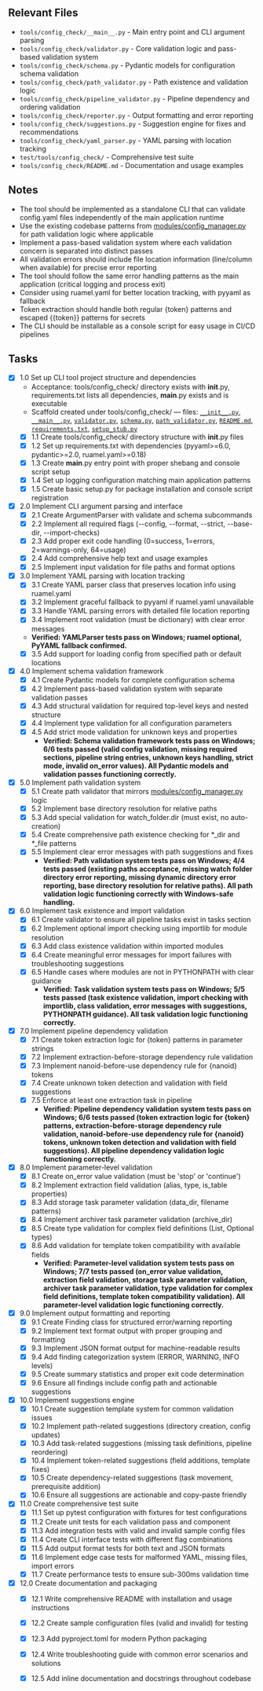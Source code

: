 ## Relevant Files

- `tools/config_check/__main__.py` - Main entry point and CLI argument parsing
- `tools/config_check/validator.py` - Core validation logic and pass-based validation system
- `tools/config_check/schema.py` - Pydantic models for configuration schema validation
- `tools/config_check/path_validator.py` - Path existence and validation logic
- `tools/config_check/pipeline_validator.py` - Pipeline dependency and ordering validation
- `tools/config_check/reporter.py` - Output formatting and error reporting
- `tools/config_check/suggestions.py` - Suggestion engine for fixes and recommendations
- `tools/config_check/yaml_parser.py` - YAML parsing with location tracking
- `test/tools/config_check/` - Comprehensive test suite
- `tools/config_check/README.md` - Documentation and usage examples

## Notes

- The tool should be implemented as a standalone CLI that can validate config.yaml files independently of the main application runtime
- Use the existing codebase patterns from [modules/config_manager.py](modules/config_manager.py) for path validation logic where applicable
- Implement a pass-based validation system where each validation concern is separated into distinct passes
- All validation errors should include file location information (line/column when available) for precise error reporting
- The tool should follow the same error handling patterns as the main application (critical logging and process exit)
- Consider using ruamel.yaml for better location tracking, with pyyaml as fallback
- Token extraction should handle both regular {token} patterns and escaped {{token}} patterns for secrets
- The CLI should be installable as a console script for easy usage in CI/CD pipelines

## Tasks

- [x] 1.0 Set up CLI tool project structure and dependencies
  - Acceptance: tools/config_check/ directory exists with __init__.py, requirements.txt lists all dependencies, __main__.py exists and is executable
  - Scaffold created under tools/config_check/ — files: [`__init__.py`](tools/config_check/__init__.py), [`__main__.py`](tools/config_check/__main__.py), [`validator.py`](tools/config_check/validator.py), [`schema.py`](tools/config_check/schema.py), [`path_validator.py`](tools/config_check/path_validator.py), [`README.md`](tools/config_check/README.md), [`requirements.txt`](tools/config_check/requirements.txt), [`setup_stub.py`](tools/config_check/setup_stub.py)
  - [x] 1.1 Create tools/config_check/ directory structure with __init__.py files
  - [x] 1.2 Set up requirements.txt with dependencies (pyyaml>=6.0, pydantic>=2.0, ruamel.yaml>=0.18)
  - [x] 1.3 Create __main__.py entry point with proper shebang and console script setup
  - [x] 1.4 Set up logging configuration matching main application patterns
  - [x] 1.5 Create basic setup.py for package installation and console script registration
- [x] 2.0 Implement CLI argument parsing and interface
  - [x] 2.1 Create ArgumentParser with validate and schema subcommands
  - [x] 2.2 Implement all required flags (--config, --format, --strict, --base-dir, --import-checks)
  - [x] 2.3 Add proper exit code handling (0=success, 1=errors, 2=warnings-only, 64=usage)
  - [x] 2.4 Add comprehensive help text and usage examples
  - [x] 2.5 Implement input validation for file paths and format options
- [x] 3.0 Implement YAML parsing with location tracking
  - [x] 3.1 Create YAML parser class that preserves location info using ruamel.yaml
  - [x] 3.2 Implement graceful fallback to pyyaml if ruamel.yaml unavailable
  - [x] 3.3 Handle YAML parsing errors with detailed file location reporting
  - [x] 3.4 Implement root validation (must be dictionary) with clear error messages
   - **Verified: YAMLParser tests pass on Windows; ruamel optional, PyYAML fallback confirmed.**
  - [x] 3.5 Add support for loading config from specified path or default locations
- [x] 4.0 Implement schema validation framework
  - [x] 4.1 Create Pydantic models for complete configuration schema
  - [x] 4.2 Implement pass-based validation system with separate validation passes
  - [x] 4.3 Add structural validation for required top-level keys and nested structure
  - [x] 4.4 Implement type validation for all configuration parameters
  - [x] 4.5 Add strict mode validation for unknown keys and properties
    - **Verified: Schema validation framework tests pass on Windows; 6/6 tests passed (valid config validation, missing required sections, pipeline string entries, unknown keys handling, strict mode, invalid on_error values). All Pydantic models and validation passes functioning correctly.**
- [x] 5.0 Implement path validation system
  - [x] 5.1 Create path validator that mirrors [modules/config_manager.py](modules/config_manager.py) logic
  - [x] 5.2 Implement base directory resolution for relative paths
  - [x] 5.3 Add special validation for watch_folder.dir (must exist, no auto-creation)
  - [x] 5.4 Create comprehensive path existence checking for *_dir and *_file patterns
  - [x] 5.5 Implement clear error messages with path suggestions and fixes
    - **Verified: Path validation system tests pass on Windows; 4/4 tests passed (existing paths acceptance, missing watch folder directory error reporting, missing dynamic directory error reporting, base directory resolution for relative paths). All path validation logic functioning correctly with Windows-safe handling.**
- [x] 6.0 Implement task existence and import validation
  - [x] 6.1 Create validator to ensure all pipeline tasks exist in tasks section
  - [x] 6.2 Implement optional import checking using importlib for module resolution
  - [x] 6.3 Add class existence validation within imported modules
  - [x] 6.4 Create meaningful error messages for import failures with troubleshooting suggestions
  - [x] 6.5 Handle cases where modules are not in PYTHONPATH with clear guidance
    - **Verified: Task validation system tests pass on Windows; 5/5 tests passed (task existence validation, import checking with importlib, class validation, error messages with suggestions, PYTHONPATH guidance). All task validation logic functioning correctly.**
- [x] 7.0 Implement pipeline dependency validation
  - [x] 7.1 Create token extraction logic for {token} patterns in parameter strings
  - [x] 7.2 Implement extraction-before-storage dependency rule validation
  - [x] 7.3 Implement nanoid-before-use dependency rule for {nanoid} tokens
  - [x] 7.4 Create unknown token detection and validation with field suggestions
  - [x] 7.5 Enforce at least one extraction task in pipeline
    - **Verified: Pipeline dependency validation system tests pass on Windows; 6/6 tests passed (token extraction logic for {token} patterns, extraction-before-storage dependency rule validation, nanoid-before-use dependency rule for {nanoid} tokens, unknown token detection and validation with field suggestions). All pipeline dependency validation logic functioning correctly.**
- [x] 8.0 Implement parameter-level validation
  - [x] 8.1 Create on_error value validation (must be 'stop' or 'continue')
  - [x] 8.2 Implement extraction field validation (alias, type, is_table properties)
  - [x] 8.3 Add storage task parameter validation (data_dir, filename patterns)
  - [x] 8.4 Implement archiver task parameter validation (archive_dir)
  - [x] 8.5 Create type validation for complex field definitions (List, Optional types)
  - [x] 8.6 Add validation for template token compatibility with available fields
    - **Verified: Parameter-level validation system tests pass on Windows; 7/7 tests passed (on_error value validation, extraction field validation, storage task parameter validation, archiver task parameter validation, type validation for complex field definitions, template token compatibility validation). All parameter-level validation logic functioning correctly.**
- [x] 9.0 Implement output formatting and reporting
  - [x] 9.1 Create Finding class for structured error/warning reporting
  - [x] 9.2 Implement text format output with proper grouping and formatting
  - [x] 9.3 Implement JSON format output for machine-readable results
  - [x] 9.4 Add finding categorization system (ERROR, WARNING, INFO levels)
  - [x] 9.5 Create summary statistics and proper exit code determination
  - [x] 9.6 Ensure all findings include config path and actionable suggestions
- [x] 10.0 Implement suggestions engine
  - [x] 10.1 Create suggestion template system for common validation issues
  - [x] 10.2 Implement path-related suggestions (directory creation, config updates)
  - [x] 10.3 Add task-related suggestions (missing task definitions, pipeline reordering)
  - [x] 10.4 Implement token-related suggestions (field additions, template fixes)
  - [x] 10.5 Create dependency-related suggestions (task movement, prerequisite addition)
  - [x] 10.6 Ensure all suggestions are actionable and copy-paste friendly
- [x] 11.0 Create comprehensive test suite
  - [x] 11.1 Set up pytest configuration with fixtures for test configurations
  - [x] 11.2 Create unit tests for each validation pass and component
  - [x] 11.3 Add integration tests with valid and invalid sample config files
  - [x] 11.4 Create CLI interface tests with different flag combinations
  - [x] 11.5 Add output format tests for both text and JSON formats
  - [x] 11.6 Implement edge case tests for malformed YAML, missing files, import errors
  - [x] 11.7 Create performance tests to ensure sub-300ms validation time
- [x] 12.0 Create documentation and packaging
  - [x] 12.1 Write comprehensive README with installation and usage instructions
  - [x] 12.2 Create sample configuration files (valid and invalid) for testing
  - [x] 12.3 Add pyproject.toml for modern Python packaging
  - [x] 12.4 Write troubleshooting guide with common error scenarios and solutions
  - [x] 12.5 Add inline documentation and docstrings throughout codebase


